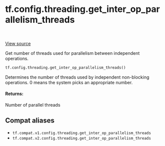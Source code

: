 <div itemscope itemtype="http://developers.google.com/ReferenceObject">
<meta itemprop="name" content="tf.config.threading.get_inter_op_parallelism_threads" />
<meta itemprop="path" content="Stable" />
</div>

# tf.config.threading.get_inter_op_parallelism_threads

<!-- Insert buttons and diff -->

<table class="tfo-notebook-buttons tfo-api" align="left">
</table>

<a target="_blank" href="/code/stable/tensorflow/python/framework/config.py">View source</a>



Get number of threads used for parallelism between independent operations.

``` python
tf.config.threading.get_inter_op_parallelism_threads()
```



<!-- Placeholder for "Used in" -->

Determines the number of threads used by independent non-blocking operations.
0 means the system picks an appropriate number.

#### Returns:

Number of parallel threads


## Compat aliases

* `tf.compat.v1.config.threading.get_inter_op_parallelism_threads`
* `tf.compat.v2.config.threading.get_inter_op_parallelism_threads`

